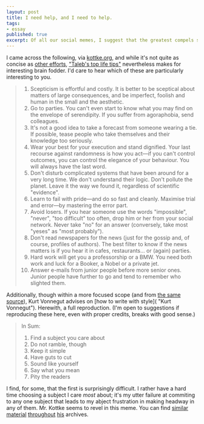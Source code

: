 ```yaml
---
layout: post
title: I need help, and I need to help.
tags:
- essay
published: true
excerpt: Of all our social memes, I suggest that the greatest compels some to describe helpful normative domains, and compels others to seek these out.
---
```


<!-- Of all our social memes, I suggest that the greatest compels some to describe helpful normative domains, and compels others to seek these out. -->

I came across the following, via [kottke.org](http://www.kottke.org/remainder/08/07/16052.html "Jason Kottke"), and while it's not quite as concise as [other efforts](http://hi-and-low.typepad.com/my_weblog/2008/01/a-new-year.html), ["Taleb's top life tips"](http://business.timesonline.co.uk/tol/business/economics/article4022091.ece?print=yes&randnum=1212475411171 "Nassim Nicholas Taleb's top life tips") nevertheless makes for interesting brain fodder. I'd care to hear which of these are particularly interesting to you.

> 1.  Scepticism is effortful and costly. It is better to be sceptical about matters of large consequences, and be imperfect, foolish and human in the small and the aesthetic.
> 2.  Go to parties. You can't even start to know what you may find on the envelope of serendipity. If you suffer from agoraphobia, send colleagues.
> 3.  It's not a good idea to take a forecast from someone wearing a tie. If possible, tease people who take themselves and their knowledge too seriously.
> 4.  Wear your best for your execution and stand dignified. Your last recourse against randomness is how you act&mdash;if you can't control outcomes, you can control the elegance of your behaviour. You will always have the last word.
> 5.  Don't disturb complicated systems that have been around for a very long time. We don't understand their logic. Don't pollute the planet. Leave it the way we found it, regardless of scientific "evidence".
> 6.  Learn to fail with pride&mdash;and do so fast and cleanly. Maximise trial and error&mdash;by mastering the error part.
> 7.  Avoid losers. If you hear someone use the words "impossible", "never", "too difficult" too often, drop him or her from your social network. Never take "no" for an answer (conversely, take most "yeses" as "most probably").
> 8.  Don't read newspapers for the news (just for the gossip and, of course, profiles of authors). The best filter to know if the news matters is if you hear it in cafes, restaurants... or (again) parties.
> 9.  Hard work will get you a professorship or a BMW. You need both work and luck for a Booker, a Nobel or a private jet.
> 10. Answer e-mails from junior people before more senior ones. Junior people have further to go and tend to remember who slighted them.

Additionally, though within a more focused scope (and from [the same source](http://www.kottke.org/remainder/08/07/16059.html "Jason Kottke")), Kurt Vonnegut advises on [how to write with style]( "Kurt Vonnegut"). Herewith, a full reproduction. (I'm open to suggestions if reproducing these here, even with proper credits, breaks with good sense.)
> In Sum:
> 
> 1.  Find a subject you care about
> 2.  Do not ramble, though
> 3.  Keep it simple
> 4.  Have guts to cut
> 5.  Sound like yourself
> 6.  Say what you mean
> 7.  Pity the readers

I find, for some, that the first is surprisingly difficult. I rather have a hard time choosing a subject I care *most* about; it's my utter failure at commiting to any one subject that leads to my abject frustration in making headway in any of them.
Mr. Kottke seems to revel in this meme. You can find [similar](http://www.kottke.org/08/07/just-dont-look) [material](http://www.kottke.org/remainder/08/07/16045.html) [throughout](http://www.kottke.org/remainder/08/07/16000.html) [his](http://www.kottke.org/remainder/08/07/16009.html) archives.
